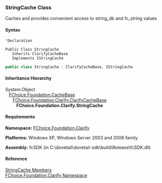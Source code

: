 ﻿### StringCache Class

Caches and provides convenient access to string_db and fc_string values

#### Syntax

```vbnet
'Declaration

Public Class StringCache 
   Inherits ClarifyCacheBase
   Implements IStringCache 
```

```csharp
public class StringCache : ClarifyCacheBase, IStringCache
```  

#### Inheritance Hierarchy

System.Object  
   [FChoice.Foundation.CacheBase](fcSDK~FChoice.Foundation.CacheBase.md)  
      [FChoice.Foundation.Clarify.ClarifyCacheBase](fcSDK~FChoice.Foundation.Clarify.ClarifyCacheBase.md)  
         **FChoice.Foundation.Clarify.StringCache**  

#### Requirements

**Namespace:** [FChoice.Foundation.Clarify](fcSDK~FChoice.Foundation.Clarify_namespace.md)

**Platforms:** Windows XP, Windows Server 2003 and 2008 family

**Assembly:** fcSDK (in C:\\dovetail\\dovetail-sdk\\build\\Release\\fcSDK.dll)

#### Reference

[StringCache Members](fcSDK~FChoice.Foundation.Clarify.StringCache_members.md)  
[FChoice.Foundation.Clarify Namespace](fcSDK~FChoice.Foundation.Clarify_namespace.md)